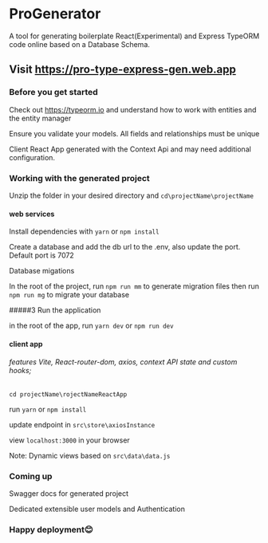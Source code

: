 # ProGenerator
A tool for generating boilerplate React(Experimental) and Express TypeORM code online based on a Database Schema. 

## Visit https://pro-type-express-gen.web.app

### Before you get started
Check out https://typeorm.io and understand how to work with entities and the entity manager

Ensure you validate your models. All fields and relationships must be unique

Client React App generated with the Context Api and may need additional configuration.

### Working with the generated project

Unzip the folder in your desired directory and `cd\projectName\projectName`

#### web services
Install dependencies with `yarn` or `npm install`

Create a database and add the db url to the .env, also update the port. Default port is 7072

Database migations

In the root of the project, run `npm run mm` to generate migration files then run `npm run mg` to migrate your database

#####3 Run the application

in the root of the app, run `yarn dev` or `npm run dev`

#### client app

###### features Vite, React-router-dom, axios, context API state and custom hooks;

`cd projectName\rojectNameReactApp`

run `yarn` or `npm install`

update endpoint in `src\store\axiosInstance`

view `localhost:3000` in your browser

Note: Dynamic views based on `src\data\data.js`

### Coming up

Swagger docs for generated project

Dedicated extensible user models and Authentication

### Happy deployment😊
